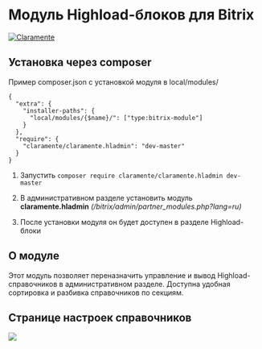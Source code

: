 # Модуль Highload-блоков для Bitrix

[![Claramente](https://claramente.ru/upload/claramente/a2c/ho3rj4p3j2t7scsartohgjajkb1xkyh0/logo.svg)](https://claramente.ru)

Установка через composer
-------------------------
Пример composer.json с установкой модуля в local/modules/
```
{
  "extra": {
    "installer-paths": {
      "local/modules/{$name}/": ["type:bitrix-module"]
    }
  },
  "require": {
    "claramente/claramente.hladmin": "dev-master"
  }
}
```

1. Запустить `composer require claramente/claramente.hladmin dev-master`

2. В административном разделе установить модуль **claramente.hladmin** _(/bitrix/admin/partner_modules.php?lang=ru)_

3. После установки модуля он будет доступен в разделе Highload-блоки

О модуле
-------------------------
Этот модуль позволяет переназначить управление и вывод Highload-справочников в административном разделе.
Доступна удобная сортировка и разбивка справочников по секциям.

## Странице настроек справочников
![](https://claramente.ru/upload/claramente/claramente-hladmin-main-page.png)